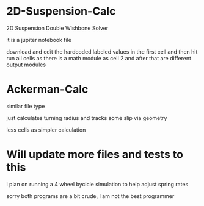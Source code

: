 # 2D-Suspension-Calc
2D Suspension Double Wishbone Solver

it is a jupiter notebook file

download and edit the hardcoded labeled values in the first cell and then hit run all cells as there is a math module as cell 2 and after that are different output modules

# Ackerman-Calc
similar file type

just calculates turning radius and tracks some slip via geometry

less cells as simpler calculation

# Will update more files and tests to this

i plan on running a 4 wheel bycicle simulation to help adjust spring rates

sorry both programs are a bit crude, I am not the best programmer
